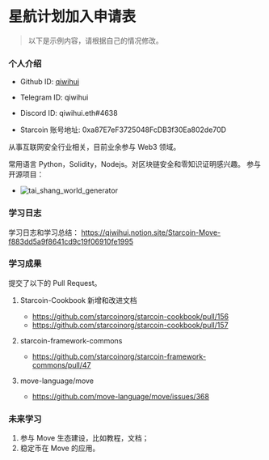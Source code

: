 

# 星航计划加入申请表

> 以下是示例内容，请根据自己的情况修改。

### 个人介绍

* Github ID: [qiwihui](https://github.com/qiwihui)

* Telegram ID: qiwihui

* Discord ID: qiwihui.eth#4638

* Starcoin 账号地址: 0xa87E7eF3725048FcDB3f30Ea802de70D


从事互联网安全行业相关，目前业余参与 Web3 领域。

常用语言 Python，Solidity，Nodejs。对区块链安全和零知识证明感兴趣。
参与开源项目：

* ![tai_shang_world_generator](https://github.com/WeLightProject/tai_shang_world_generator)

### 学习日志

学习日志和学习总结： https://qiwihui.notion.site/Starcoin-Move-f883dd5a9f8641cd9c19f06910fe1995

### 学习成果

提交了以下的 Pull Request。

1. Starcoin-Cookbook 新增和改进文档

   - https://github.com/starcoinorg/starcoin-cookbook/pull/156
   - https://github.com/starcoinorg/starcoin-cookbook/pull/157

2. starcoin-framework-commons

   - https://github.com/starcoinorg/starcoin-framework-commons/pull/47

3. move-language/move

   - https://github.com/move-language/move/issues/368

### 未来学习

1. 参与 Move 生态建设，比如教程，文档；
2. 稳定币在 Move 的应用。

